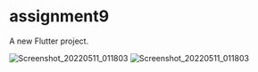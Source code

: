 # assignment9

A new Flutter project.


![Screenshot_20220511_011803](https://user-images.githubusercontent.com/100975313/167731065-d0529cdb-5c0c-48d1-bcbb-ba007463710b.png)
![Screenshot_20220511_011803](https://user-images.githubusercontent.com/100975313/167731068-724a48b3-918d-4882-b94b-f2b345277b7c.png)
